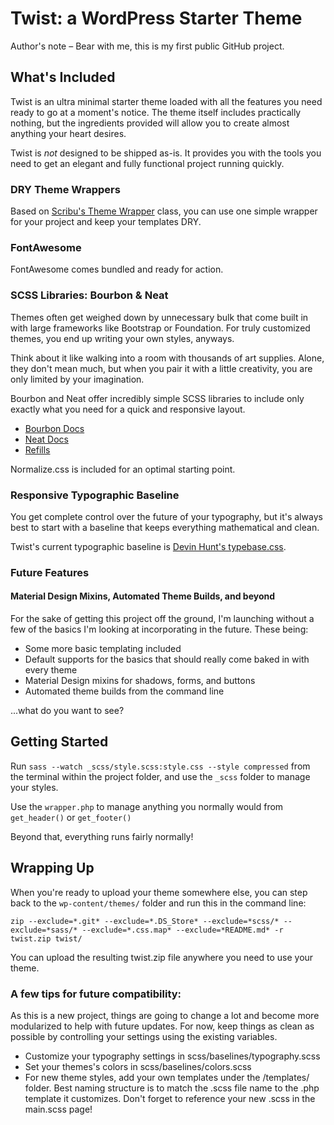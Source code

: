 # Twist: a WordPress Starter Theme

Author's note – Bear with me, this is my first public GitHub project.

## What's Included

Twist is an ultra minimal starter theme loaded with all the features you need ready to go at a moment's notice. The theme itself includes practically nothing, but the ingredients provided will allow you to create almost anything your heart desires.

Twist is _not_ designed to be shipped as-is. It provides you with the tools you need to get an elegant and fully functional project running quickly.

### DRY Theme Wrappers

Based on [Scribu's Theme Wrapper](http://scribu.net/wordpress/theme-wrappers.html) class, you can use one simple wrapper for your project and keep your templates DRY.

### FontAwesome

FontAwesome comes bundled and ready for action.

### SCSS Libraries: Bourbon & Neat

Themes often get weighed down by unnecessary bulk that come built in with large frameworks like Bootstrap or Foundation. For truly customized themes, you end up writing your own styles, anyways.

Think about it like walking into a room with thousands of art supplies. Alone, they don't mean much, but when you pair it with a little creativity, you are only limited by your imagination.

Bourbon and Neat offer incredibly simple SCSS libraries to include only exactly what you need for a quick and responsive layout.

* [Bourbon Docs](http://bourbon.io/docs/)
* [Neat Docs](http://thoughtbot.github.io/neat-docs/latest/)
* [Refills](http://refills.bourbon.io/)

Normalize.css is included for an optimal starting point.

### Responsive Typographic Baseline

You get complete control over the future of your typography, but it's always best to start with a baseline that keeps everything mathematical and clean.

Twist's current typographic baseline is [Devin Hunt's typebase.css](https://github.com/devinhunt/typebase.css/blob/master/src/typebase.sass).

### Future Features

#### Material Design Mixins, Automated Theme Builds, and beyond

For the sake of getting this project off the ground, I'm launching without a few of the basics I'm looking at incorporating in the future. These being:

* Some more basic templating included
* Default supports for the basics that should really come baked in with every theme
* Material Design mixins for shadows, forms, and buttons
* Automated theme builds from the command line

...what do you want to see?

## Getting Started

Run `sass --watch _scss/style.scss:style.css --style compressed` from the terminal within the project folder, and use the `_scss` folder to manage your styles.

Use the `wrapper.php` to manage anything you normally would from `get_header()` or `get_footer()`

Beyond that, everything runs fairly normally!

## Wrapping Up

When you're ready to upload your theme somewhere else, you can step back to the `wp-content/themes/` folder and run this in the command line:

`zip --exclude=*.git* --exclude=*.DS_Store* --exclude=*scss/* --exclude=*sass/* --exclude=*.css.map* --exclude=*README.md* -r twist.zip twist/`

You can upload the resulting twist.zip file anywhere you need to use your theme.

### A few tips for future compatibility:

As this is a new project, things are going to change a lot and become more modularized to help with future updates. For now, keep things as clean as possible by controlling your settings using the existing variables.

* Customize your typography settings in scss/baselines/typography.scss
* Set your themes's colors in scss/baselines/colors.scss
* For new theme styles, add your own templates under the /templates/ folder. Best naming structure is to match the .scss file name to the .php template it customizes. Don't forget to reference your new .scss in the main.scss page!
